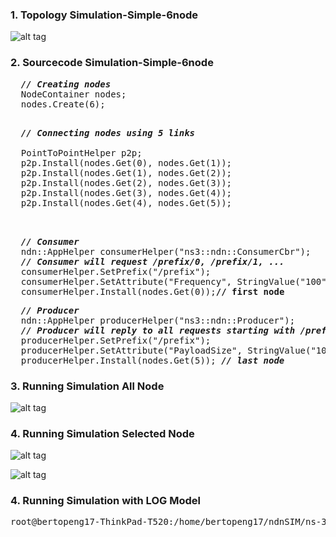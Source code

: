 
### 1. Topology Simulation-Simple-6node

![alt tag](https://github.com/syaifulahdan/ndndlearn/blob/master/SecenarioNDN-Simple/image/Screenshot%20from%202016-09-22%2022-57-38.png)



### 2. Sourcecode Simulation-Simple-6node


<pre>
  <i><b>// Creating nodes</b></i>
  NodeContainer nodes;
  nodes.Create(6);
</pre>
  
<pre>  
  <i><b>// Connecting nodes using 5 links</b></i>

  PointToPointHelper p2p;
  p2p.Install(nodes.Get(0), nodes.Get(1));
  p2p.Install(nodes.Get(1), nodes.Get(2));
  p2p.Install(nodes.Get(2), nodes.Get(3));
  p2p.Install(nodes.Get(3), nodes.Get(4));
  p2p.Install(nodes.Get(4), nodes.Get(5));
</b>
</pre>

<pre>

  <i><b>// Consumer</b></i>
  ndn::AppHelper consumerHelper("ns3::ndn::ConsumerCbr");
  <i><b>// Consumer will request /prefix/0, /prefix/1, ...</i></b>
  consumerHelper.SetPrefix("/prefix");
  consumerHelper.SetAttribute("Frequency", StringValue("100"));<b> // 100 interests a second</b>
  consumerHelper.Install(nodes.Get(0));<b>// first node</b>
</pre>

<pre>
  <i><b>// Producer</b></i>
  ndn::AppHelper producerHelper("ns3::ndn::Producer");
  <i><b>// Producer will reply to all requests starting with /prefix</b></i>
  producerHelper.SetPrefix("/prefix");
  producerHelper.SetAttribute("PayloadSize", StringValue("1024"));
  producerHelper.Install(nodes.Get(5)); <i><b>// last node</b></i>
</pre>

### 3. Running Simulation All Node

![alt tag](https://github.com/syaifulahdan/ndndlearn/blob/master/SecenarioNDN-Simple/image/Screenshot%20from%202016-09-22%2023-49-37.png)


### 4. Running Simulation Selected Node

![alt tag](https://github.com/syaifulahdan/ndndlearn/blob/master/SecenarioNDN-Simple/image/Screenshot%20from%202016-09-23%2000-19-43.png)

![alt tag](https://github.com/syaifulahdan/ndndlearn/blob/master/SecenarioNDN-Simple/image/Screenshot%20from%202016-09-23%2000-23-21.png)


### 4. Running Simulation with LOG Model

<pre>
root@bertopeng17-ThinkPad-T520:/home/bertopeng17/ndnSIM/ns-3#  <b>NS_LOG=ndn.Producer:ndn.Consumer ./waf --run=ndn-simple2</b>
</pre>
